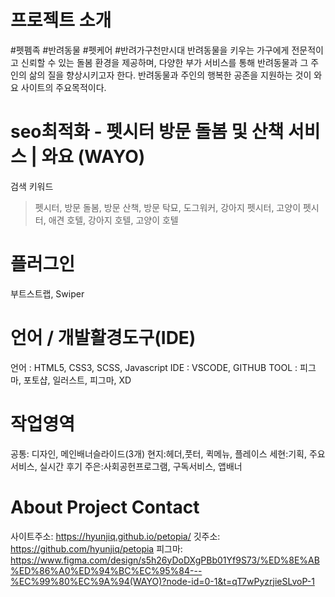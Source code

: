 # 프로젝트 소개
#펫펨족 #반려동물 #펫케어 #반려가구천만시대
반려동물을 키우는 가구에게 전문적이고 신뢰할 수 있는 돌봄 환경을 제공하며, 다양한 부가 서비스를 통해 반려동물과 그 주인의 삶의 질을 향상시키고자 한다. 반려동물과 주인의 행복한 공존을 지원하는 것이 와요 사이트의 주요목적이다.
# seo최적화 - 펫시터 방문 돌봄 및 산책 서비스 | 와요 (WAYO)
검색 키워드
> 펫시터, 방문 돌봄, 방문 산책, 방문 탁묘, 도그워커, 강아지 펫시터, 고양이 펫시터, 애견 호텔, 강아지 호텔, 고양이 호텔

# 플러그인
부트스트랩, Swiper

# 언어 / 개발활경도구(IDE)
언어 : HTML5, CSS3, SCSS, Javascript 
IDE : VSCODE, GITHUB 
TOOL : 피그마, 포토샵, 일러스트, 피그마, XD

# 작업영역
공통: 디자인, 메인배너슬라이드(3개)
현지:헤더,풋터, 퀵메뉴, 플레이스
세현:기획, 주요서비스, 실시간 후기
주은:사회공헌프로그램, 구독서비스, 앱배너

# About Project Contact
사이트주소: https://hyunjiq.github.io/petopia/
깃주소: https://github.com/hyunjiq/petopia
피그마: https://www.figma.com/design/s5h26yDoDXgPBb01Yf9S73/%ED%8E%AB%ED%86%A0%ED%94%BC%EC%95%84---%EC%99%80%EC%9A%94(WAYO)?node-id=0-1&t=qT7wPyzrjieSLvoP-1
